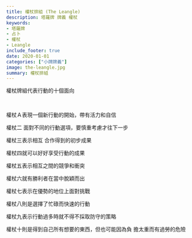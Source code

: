 ```yaml
---
title: 權杖排組 (The Leangle)
description: 塔羅牌 牌義 權杖
keywords:
- 塔羅牌
- 占卜
- 權杖
- Leangle
include_footer: true
date: 2020-01-01
categories: ["小牌牌義"]
image: the-leangle.jpg
summary: 權杖排組
---
```


<p class="title is-3">權杖牌組代表行動的十個面向</p>
<br/>
<p class="subtitle is-6">權杖Ａ表現一個新行動的開始，帶有活力和自信</p>
<p class="subtitle is-6">權杖二 面對不同的行動選項，要慎重考慮才往下一步</p>
<p class="subtitle is-6">權杖三表示相互 合作得到的初步成果</p>
<p class="subtitle is-6">權杖四就可以好好享受行動的成果</p>
<p class="subtitle is-6">權杖五表示相互之間的競爭和衝突</p>
<p class="subtitle is-6">權杖六就有勝利者在當中脫穎而出</p>
<p class="subtitle is-6">權杖七表示在優勢的地位上面對挑戰</p>
<p class="subtitle is-6">權杖八則是選擇了忙碌而快速的行動</p>
<p class="subtitle is-6">權杖九表示行動過多時就不得不採取防守的策略</p>
<p class="subtitle is-6">權杖十則是得到自己所有想要的東西，但也可能因為負 擔太重而有過勞的危險</p>

